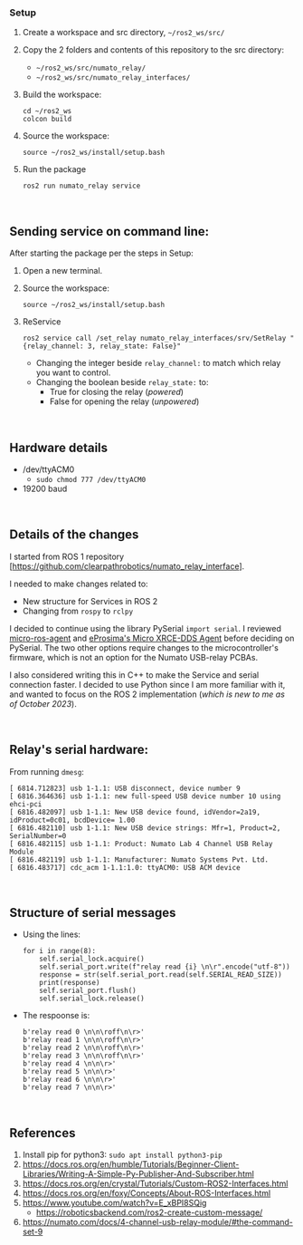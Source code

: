 ### Setup

1.  Create a workspace and src directory, `~/ros2_ws/src/`
2.  Copy the 2 folders and contents of this repository to the src directory:
    -   `~/ros2_ws/src/numato_relay/`
    -   `~/ros2_ws/src/numato_relay_interfaces/`
3.  Build the workspace:
    ```
    cd ~/ros2_ws
    colcon build
    ```

4.  Source the workspace:
    ```
    source ~/ros2_ws/install/setup.bash
    ```

5.  Run the package
    ```
    ros2 run numato_relay service
    ```

<br />

## Sending service on command line:

After starting the package per the steps in Setup:
1.  Open a new terminal.
2.  Source the workspace:
    ```
    source ~/ros2_ws/install/setup.bash
    ```
3.  ReService
    ```
    ros2 service call /set_relay numato_relay_interfaces/srv/SetRelay "{relay_channel: 3, relay_state: False}"
    ```
    
    -   Changing the integer beside `relay_channel:` to match which relay you want to control.
    -   Changing the boolean beside `relay_state:` to:
        -  True for closing the relay (_powered_)
        -  False for opening the relay (_unpowered_)

<br />

## Hardware details
-   /dev/ttyACM0
    -   `sudo chmod 777 /dev/ttyACM0`
-   19200 baud

<br />

## Details of the changes
I started from ROS 1 repository [https://github.com/clearpathrobotics/numato_relay_interface].

I needed to make changes related to:
-   New structure for Services in ROS 2
-   Changing from `rospy` to `rclpy`

I decided to continue using the library PySerial `import serial`.
I reviewed [micro-ros-agent](https://github.com/micro-ROS/micro-ROS-Agent) and [eProsima's Micro XRCE-DDS Agent](https://github.com/eProsima/Micro-XRCE-DDS-Agent) before deciding on PySerial.
The two other options require changes to the microcontroller's firmware, which is not an option for the Numato USB-relay PCBAs.

I also considered writing this in C++ to make the Service and serial connection faster.
I decided to use Python since I am more familiar with it, and wanted to focus on the ROS 2 implementation (_which is new to me as of October 2023_).

<br />

## Relay's serial hardware:
From running `dmesg`:
```
[ 6814.712823] usb 1-1.1: USB disconnect, device number 9
[ 6816.364636] usb 1-1.1: new full-speed USB device number 10 using ehci-pci
[ 6816.482097] usb 1-1.1: New USB device found, idVendor=2a19, idProduct=0c01, bcdDevice= 1.00
[ 6816.482110] usb 1-1.1: New USB device strings: Mfr=1, Product=2, SerialNumber=0
[ 6816.482115] usb 1-1.1: Product: Numato Lab 4 Channel USB Relay Module
[ 6816.482119] usb 1-1.1: Manufacturer: Numato Systems Pvt. Ltd.
[ 6816.483717] cdc_acm 1-1.1:1.0: ttyACM0: USB ACM device
```

<br />

## Structure of serial messages
-   Using the lines:
    ```
    for i in range(8):
        self.serial_lock.acquire()
        self.serial_port.write(f"relay read {i} \n\r".encode("utf-8"))
        response = str(self.serial_port.read(self.SERIAL_READ_SIZE))
        print(response)
        self.serial_port.flush()
        self.serial_lock.release()
    ```

-   The respoonse is:
    ```
    b'relay read 0 \n\n\roff\n\r>'
    b'relay read 1 \n\n\roff\n\r>'
    b'relay read 2 \n\n\roff\n\r>'
    b'relay read 3 \n\n\roff\n\r>'
    b'relay read 4 \n\n\r>'
    b'relay read 5 \n\n\r>'
    b'relay read 6 \n\n\r>'
    b'relay read 7 \n\n\r>'
    ```

<br />

## References
1.  Install pip for python3: `sudo apt install python3-pip`
2.  https://docs.ros.org/en/humble/Tutorials/Beginner-Client-Libraries/Writing-A-Simple-Py-Publisher-And-Subscriber.html
3.  https://docs.ros.org/en/crystal/Tutorials/Custom-ROS2-Interfaces.html
4.  https://docs.ros.org/en/foxy/Concepts/About-ROS-Interfaces.html 
5.  https://www.youtube.com/watch?v=E_xBPI8SQig
    -   https://roboticsbackend.com/ros2-create-custom-message/
6.  https://numato.com/docs/4-channel-usb-relay-module/#the-command-set-9
